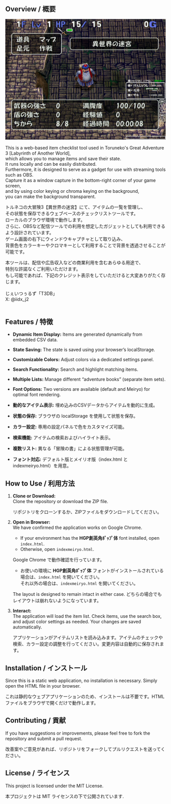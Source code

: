 ## Overview / 概要
![Screenshot](./images/screenshot2.png)

This is a web-based item checklist tool used in Toruneko's Great Adventure 3 [Labyrinth of Another World], <br> which allows you to manage items and save their state. <br>
It runs locally and can be easily distributed. <br>
Furthermore, it is designed to serve as a gadget for use with streaming tools such as OBS. <br>
Capture it as a window capture in the bottom-right corner of your game screen, <br>
and by using color keying or chroma keying on the background, <br>
you can make the background transparent.

トルネコの大冒険3【異世界の迷宮】にて、アイテムの一覧を管理し、<br>
その状態を保存できるウェブベースのチェックリストツールです。<br>
ローカルのブラウザ環境で動作します。<br>
さらに、OBSなど配信ツールでの利用を想定したガジェットとしても利用できるよう設計されています。<br>
ゲーム画面の右下にウィンドウキャプチャとして取り込み、<br>
背景色をカラーキーやクロマキーとして利用することで背景を透過させることが可能です。<br>

本ツールは、配信や広告収入などの商業利用を含むあらゆる用途で、<br>
特別な許諾なくご利用いただけます。<br>
もし可能であれば、下記のクレジット表示をしていただけると大変ありがたく存じます。<br>
<br>
じぇいつぅるず「T3DB」<br>
X: @iidx_j2<br>
<br>
## Features / 特徴

- **Dynamic Item Display:** Items are generated dynamically from embedded CSV data.
- **State Saving:** The state is saved using your browser’s localStorage.
- **Customizable Colors:** Adjust colors via a dedicated settings panel.
- **Search Functionality:** Search and highlight matching items.
- **Multiple Lists:** Manage different “adventure books” (separate item sets).
- **Font Options:** Two versions are available (default and Meiryo) for optimal font rendering.

- **動的なアイテム表示:** 埋め込みのCSVデータからアイテムを動的に生成。
- **状態の保存:** ブラウザの localStorage を使用して状態を保存。
- **カラー設定:** 専用の設定パネルで色をカスタマイズ可能。
- **検索機能:** アイテムの検索およびハイライト表示。
- **複数リスト:** 異なる「冒険の書」による状態管理が可能。
- **フォント対応:** デフォルト版とメイリオ版（index.html と indexmeiryo.html）を用意。

## How to Use / 利用方法

1. **Clone or Download:**  
   Clone the repository or download the ZIP file.

   リポジトリをクローンするか、ZIPファイルをダウンロードしてください。

2. **Open in Browser:**  
   We have confirmed the application works on Google Chrome.  
   - If your environment has the **HGP創英角ﾎﾟｯﾌﾟ体** font installed, open `index.html`.  
   - Otherwise, open `indexmeiryo.html`.

   Google Chrome で動作確認を行っています。  
   - お使いの環境に **HGP創英角ﾎﾟｯﾌﾟ体** フォントがインストールされている場合は、`index.html` を開いてください。  <br>
   それ以外の場合は、`indexmeiryo.html` を開いてください。  
   
   The layout is designed to remain intact in either case.
   どちらの場合でもレイアウトは崩れないようになっています。

3. **Interact:**  
   The application will load the item list. Check items, use the search box, and adjust color settings as needed. Your changes are saved automatically.

   アプリケーションがアイテムリストを読み込みます。アイテムのチェックや検索、カラー設定の調整を行ってください。変更内容は自動的に保存されます。


## Installation / インストール

Since this is a static web application, no installation is necessary. Simply open the HTML file in your browser.

これは静的なウェブアプリケーションのため、インストールは不要です。HTMLファイルをブラウザで開くだけで動作します。

## Contributing / 貢献

If you have suggestions or improvements, please feel free to fork the repository and submit a pull request.

改善案やご意見があれば、リポジトリをフォークしてプルリクエストを送ってください。

## License / ライセンス

This project is licensed under the MIT License.

本プロジェクトは MIT ライセンスの下で公開されています.

